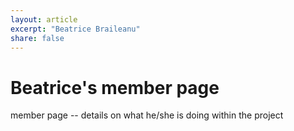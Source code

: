 ```yaml
---
layout: article
excerpt: "Beatrice Braileanu"
share: false
---
```


# Beatrice's member page
member page -- details on what he/she is doing within the project
